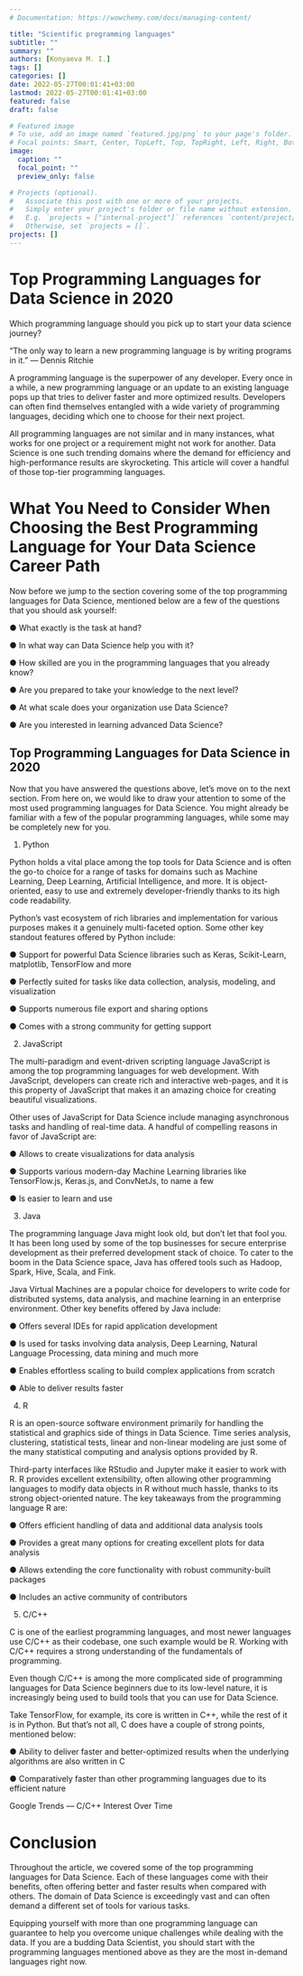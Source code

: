 ```yaml
---
# Documentation: https://wowchemy.com/docs/managing-content/

title: "Scientific programming languages"
subtitle: ""
summary: ""
authors: [Konyaeva M. I.]
tags: []
categories: []
date: 2022-05-27T00:01:41+03:00
lastmod: 2022-05-27T00:01:41+03:00
featured: false
draft: false

# Featured image
# To use, add an image named `featured.jpg/png` to your page's folder.
# Focal points: Smart, Center, TopLeft, Top, TopRight, Left, Right, BottomLeft, Bottom, BottomRight.
image:
  caption: ""
  focal_point: ""
  preview_only: false

# Projects (optional).
#   Associate this post with one or more of your projects.
#   Simply enter your project's folder or file name without extension.
#   E.g. `projects = ["internal-project"]` references `content/project/deep-learning/index.md`.
#   Otherwise, set `projects = []`.
projects: []
---
```


# Top Programming Languages for Data Science in 2020

Which programming language should you pick up to start your data science journey?

“The only way to learn a new programming language is by writing programs in it.”
— Dennis Ritchie

A programming language is the superpower of any developer. Every once in a while, a new programming language or an update to an existing language pops up that tries to deliver faster and more optimized results. Developers can often find themselves entangled with a wide variety of programming languages, deciding which one to choose for their next project.

All programming languages are not similar and in many instances, what works for one project or a requirement might not work for another. Data Science is one such trending domains where the demand for efficiency and high-performance results are skyrocketing. This article will cover a handful of those top-tier programming languages.

# What You Need to Consider When Choosing the Best Programming Language for Your Data Science Career Path

Now before we jump to the section covering some of the top programming languages for Data Science, mentioned below are a few of the questions that you should ask yourself:

● What exactly is the task at hand?

● In what way can Data Science help you with it?

● How skilled are you in the programming languages that you already know?

● Are you prepared to take your knowledge to the next level?

● At what scale does your organization use Data Science?

● Are you interested in learning advanced Data Science?

## Top Programming Languages for Data Science in 2020

Now that you have answered the questions above, let’s move on to the next section. From here on, we would like to draw your attention to some of the most used programming languages for Data Science. You might already be familiar with a few of the popular programming languages, while some may be completely new for you.

1. Python

Python holds a vital place among the top tools for Data Science and is often the go-to choice for a range of tasks for domains such as Machine Learning, Deep Learning, Artificial Intelligence, and more. It is object-oriented, easy to use and extremely developer-friendly thanks to its high code readability.

Python’s vast ecosystem of rich libraries and implementation for various purposes makes it a genuinely multi-faceted option. Some other key standout features offered by Python include:

● Support for powerful Data Science libraries such as Keras, Scikit-Learn, matplotlib, TensorFlow and more

● Perfectly suited for tasks like data collection, analysis, modeling, and visualization

● Supports numerous file export and sharing options

● Comes with a strong community for getting support

2. JavaScript

The multi-paradigm and event-driven scripting language JavaScript is among the top programming languages for web development. With JavaScript, developers can create rich and interactive web-pages, and it is this property of JavaScript that makes it an amazing choice for creating beautiful visualizations.

Other uses of JavaScript for Data Science include managing asynchronous tasks and handling of real-time data. A handful of compelling reasons in favor of JavaScript are:

● Allows to create visualizations for data analysis

● Supports various modern-day Machine Learning libraries like TensorFlow.js, Keras.js, and ConvNetJs, to name a few

● Is easier to learn and use

3. Java

The programming language Java might look old, but don’t let that fool you. It has been long used by some of the top businesses for secure enterprise development as their preferred development stack of choice. To cater to the boom in the Data Science space, Java has offered tools such as Hadoop, Spark, Hive, Scala, and Fink.

Java Virtual Machines are a popular choice for developers to write code for distributed systems, data analysis, and machine learning in an enterprise environment. Other key benefits offered by Java include:

● Offers several IDEs for rapid application development

● Is used for tasks involving data analysis, Deep Learning, Natural Language Processing, data mining and much more

● Enables effortless scaling to build complex applications from scratch

● Able to deliver results faster

4. R

R is an open-source software environment primarily for handling the statistical and graphics side of things in Data Science. Time series analysis, clustering, statistical tests, linear and non-linear modeling are just some of the many statistical computing and analysis options provided by R.

Third-party interfaces like RStudio and Jupyter make it easier to work with R. R provides excellent extensibility, often allowing other programming languages to modify data objects in R without much hassle, thanks to its strong object-oriented nature. The key takeaways from the programming language R are:

● Offers efficient handling of data and additional data analysis tools

● Provides a great many options for creating excellent plots for data analysis

● Allows extending the core functionality with robust community-built packages

● Includes an active community of contributors

5. C/C++

C is one of the earliest programming languages, and most newer languages use C/C++ as their codebase, one such example would be R. Working with C/C++ requires a strong understanding of the fundamentals of programming.

Even though C/C++ is among the more complicated side of programming languages for Data Science beginners due to its low-level nature, it is increasingly being used to build tools that you can use for Data Science.

Take TensorFlow, for example, its core is written in C++, while the rest of it is in Python. But that’s not all, C does have a couple of strong points, mentioned below:

● Ability to deliver faster and better-optimized results when the underlying algorithms are also written in C

● Comparatively faster than other programming languages due to its efficient nature

Google Trends — C/C++ Interest Over Time

# Conclusion

Throughout the article, we covered some of the top programming languages for Data Science. Each of these languages come with their benefits, often offering better and faster results when compared with others. The domain of Data Science is exceedingly vast and can often demand a different set of tools for various tasks.

Equipping yourself with more than one programming language can guarantee to help you overcome unique challenges while dealing with the data. If you are a budding Data Scientist, you should start with the programming languages mentioned above as they are the most in-demand languages right now.